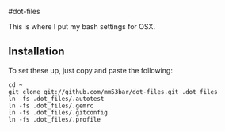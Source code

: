 #dot-files

This is where I put my bash settings for OSX.

## Installation

To set these up, just copy and paste the following:

    cd ~
    git clone git://github.com/mm53bar/dot-files.git .dot_files
    ln -fs .dot_files/.autotest
    ln -fs .dot_files/.gemrc
    ln -fs .dot_files/.gitconfig
    ln -fs .dot_files/.profile

